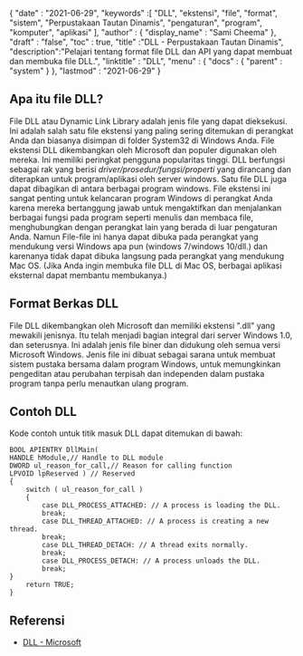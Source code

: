 {
  "date" : "2021-06-29",
  "keywords" :[ "DLL", "ekstensi", "file", "format", "sistem", "Perpustakaan Tautan Dinamis", "pengaturan", "program", "komputer", "aplikasi" ],
  "author" : {
    "display_name" : "Sami Cheema"
},
  "draft" : "false",
  "toc" : true,
  "title" :"DLL - Perpustakaan Tautan Dinamis",
  "description":"Pelajari tentang format file DLL dan API yang dapat membuat dan membuka file DLL.",
  "linktitle" : "DLL",
  "menu" : {
    "docs" : {
      "parent" : "system"
}
},
  "lastmod" : "2021-06-29"
}

## Apa itu file DLL? ##

File DLL atau Dynamic Link Library adalah jenis file yang dapat dieksekusi. Ini adalah salah satu file ekstensi yang paling sering ditemukan di perangkat Anda dan biasanya disimpan di folder System32 di Windows Anda. File ekstensi DLL dikembangkan oleh Microsoft dan populer digunakan oleh mereka. Ini memiliki peringkat pengguna popularitas tinggi. DLL berfungsi sebagai rak yang berisi *driver/prosedur/fungsi/properti* yang dirancang dan diterapkan untuk program/aplikasi oleh server windows. Satu file DLL juga dapat dibagikan di antara berbagai program windows. File ekstensi ini sangat penting untuk kelancaran program Windows di perangkat Anda karena mereka bertanggung jawab untuk mengaktifkan dan menjalankan berbagai fungsi pada program seperti menulis dan membaca file, menghubungkan dengan perangkat lain yang berada di luar pengaturan Anda.
Namun File-file ini hanya dapat dibuka pada perangkat yang mendukung versi Windows apa pun (windows 7/windows 10/dll.) dan karenanya tidak dapat dibuka langsung pada perangkat yang mendukung Mac OS. (Jika Anda ingin membuka file DLL di Mac OS, berbagai aplikasi eksternal dapat membantu membukanya.)


## Format Berkas DLL ##

File DLL dikembangkan oleh Microsoft dan memiliki ekstensi ".dll" yang mewakili jenisnya. Itu telah menjadi bagian integral dari server Windows 1.0, dan seterusnya. Ini adalah jenis file biner dan didukung oleh semua versi Microsoft Windows. Jenis file ini dibuat sebagai sarana untuk membuat sistem pustaka bersama dalam program Windows, untuk memungkinkan pengeditan atau perubahan terpisah dan independen dalam pustaka program tanpa perlu menautkan ulang program.


## Contoh DLL ##

Kode contoh untuk titik masuk DLL dapat ditemukan di bawah:

```
BOOL APIENTRY DllMain(
HANDLE hModule,// Handle to DLL module
DWORD ul_reason_for_call,// Reason for calling function
LPVOID lpReserved ) // Reserved
{
    switch ( ul_reason_for_call )
    {
        case DLL_PROCESS_ATTACHED: // A process is loading the DLL.
        break;
        case DLL_THREAD_ATTACHED: // A process is creating a new thread.
        break;
        case DLL_THREAD_DETACH: // A thread exits normally.
        break;
        case DLL_PROCESS_DETACH: // A process unloads the DLL.
        break;
}
    return TRUE;
}

```

## Referensi ##

* [DLL - Microsoft](https://learn.microsoft.com/en-us/troubleshoot/windows-client/deployment/dynamic-link-library)
